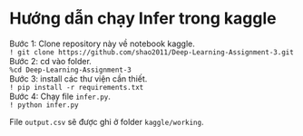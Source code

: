 # Hướng dẫn chạy Infer trong kaggle
Bước 1: Clone repository này về notebook kaggle.  
`! git clone https://github.com/shao2011/Deep-Learning-Assignment-3.git`  
Bước 2: cd vào folder.  
`%cd Deep-Learning-Assignment-3`  
Bước 3: install các thư viện cần thiết.  
`! pip install -r requirements.txt`  
Bước 4: Chạy file `infer.py`.  
`! python infer.py`  

File `output.csv` sẽ được ghi ở folder `kaggle/working`.
